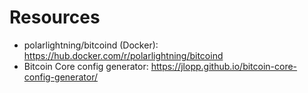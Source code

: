 # Resources
- polarlightning/bitcoind (Docker): https://hub.docker.com/r/polarlightning/bitcoind
- Bitcoin Core config generator: https://jlopp.github.io/bitcoin-core-config-generator/
